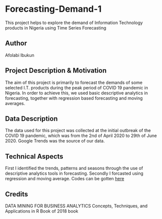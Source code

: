 # Forecasting-Demand-1
This project helps to explore the demand of Information Technology products in Nigeria using Time Series Forecasting

Author 
-----------------------
Afolabi Ibukun


Project Description & Motivation
--------------------------------
The aim of this project is primarily to forecast the demands of some selected I.T. products during the peak period of COVID 19 pandemic in Nigeria. In order to achieve this, we used basic descriptive analytics in forecasting, together with regression based forecasting and moving averages. 

Data Description
----------------
The data used for this project was collected at the initial outbreak of the COVID 19 pandemic, which was from the 2nd of April 2020 to 29th of June 2020.
Google Trends was the source of our data.

Technical Aspects
-----------------
First I identified the trends, patterns and seasons through the use of descriptive analytics tools in forecasting.
Secondly I forcasted using regression and moving average. 
Codes can be gotten 
[here](https://www.google.com)

Credits
-------
DATA MINING FOR BUSINESS ANALYTICS Concepts, Techniques, and Applications in R Book of 2018 book
